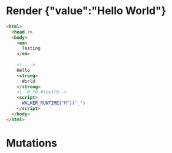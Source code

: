 # Render {"value":"Hello <strong>World</strong>"}
```html
<html>
  <head />
  <body>
    <em>
      Testing
    </em>
     
    <!---->
    Hello 
    <strong>
      World
    </strong>
    <!--M_*0 #text/0-->
    <script>
      WALKER_RUNTIME("M")("_")
    </script>
  </body>
</html>
```

# Mutations
```

```